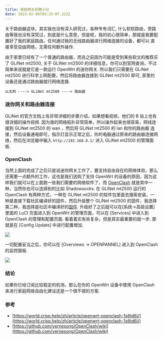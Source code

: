 ```yaml
---
title: 家庭网关折腾小记
date: 2023-02-06T05:35:07.322Z
---
```


关于路由器这块，其实我也没有深入研究过，各种专有词汇, 什么软软路由，旁路由等我也没有深究过，到底是什么意思，但是呢，我的初心很简单，那就是我要配置好了我的家庭路由，任何通过我的无线路由器进行网络连接的设备，都可以
直接享受自由网络，无需任何额外操作.

由于家里已经有了一个普通的路由器，而且之前因为可能是受到某些软文的推荐买了 GLiNet mt2500, 关于 GLiNet mt2500 的详细信息，你可以到官网查询，不过简单来说就是它是一款运行 OpenWrt 的迷你网关. 所以我们只需要在 GLiNet
mt2500 进行科学上网配置，然后将路由器连接到 GLiNet mt2500 即可, 家里的设备还是通过路由器就行网络连接.

```
以太网 ----> GLiNet mt2500 ----> 路由器
```

### 迷你网关和路由器连接

GLiNet 的官方文档上有非常详细的步骤介绍，如果想看视频，他们的 B 站上也有很详细的操作视频. 因为我的网络拓扑非常简单，所以操作起来也很容易，网线连接到 GLiNet mt2500 的 wan ，然后将 GLiNet mt2500 的 lan 和你的路由器
连接，然后设备通电即可，指示灯显示正常之后，你的电脑通过原来的路由器连接网络，然后在浏览器中输入 `http://192.168.8.1/` 进入 GLiNet mt2500 的管理面板. 

### OpenClash

当然上面的完成了之后只是说迷你网关工作了，要支持自由自在的网络体验，那么还需要一点额外的工作，这也是我们选购了支持
OpenWrt 的设备的原因，因为这样我们就可以在上面跑一些我们需要的网络软件了，而 [OpenClash](https://github.com/vernesong/OpenClash/wiki) 就是其中一种，当然你也可以选择别的比如 Shadowsocks.
在 GLiNet mt2500 运行的 OpenClash 有两种方式，一种在 GLiNet mt2500 的软件包里面去搜索安装，一种是直接下载社区编译好的固件，然后升级整个 GLiNet mt2500 的固件，我选择第二种，我选择是社区中编译好的[固件](https://forum.gl-inet.cn/forum.php?mod=viewthread&tid=967). 
升级好了之后就可以在[系统->高级设置]里面的 LuCI 页面进入到 OpenWrt 的管理页面，可以在 [Services] 中进入到 OpenClash 的管理和配置页面.
看着着实有些复杂，但是其实最重要的就一步, 那就是在 [Config Update] 中进行配置增加.

![](/assets/blog/homelab/openclash.png)

一切配置妥当之后，你可以在 [Overviews -> OPENPANNEL] 进入到 OpenClash 的监控面板.

![](/assets/blog/homelab/openclash_monitor.png)

### 结论

如果你已经订阅比较稳定的机场，那么在你的 OpenWrt 设备中使用 OpenClash 来进行家庭网络自由化建设还是一个很不错的方案.

### 参考

* [https://world.crisp.help/zh/article/openwrt-openclash-1s6td6i/](https://world.crisp.help/zh/article/openwrt-openclash-1s6td6i/)
* [https://github.com/vernesong/OpenClash/wiki](https://github.com/vernesong/OpenClash/wiki)
